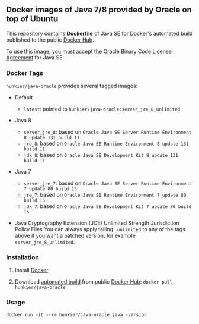 ## Docker images of Java 7/8 provided by Oracle on top of Ubuntu

This repository contains **Dockerfile** of [Java SE](http://java.oracle.com/) for [Docker](https://www.docker.com/)'s [automated build](https://hub.docker.com/r/hunkier/java-oracle/) published to the public [Docker Hub](https://hub.docker.com/).

To use this image, you must accept the [Oracle Binary Code License Agreement](http://www.oracle.com/technetwork/java/javase/terms/license/index.html) for Java SE.

### Docker Tags

`hunkier/java-oracle` provides several tagged images:

* Default
  * `latest`: pointed to `hunkier/java-oracle:server_jre_8_unlimited`

* Java 8
  * `server_jre_8`: based on `Oracle Java SE Server Runtime Environment 8 update 131 build 11`
  * `jre_8`: based on `Oracle Java SE Runtime Environment 8 update 131 build 11`
  * `jdk_8`: based on `Oracle Java SE Development Kit 8 update 131 build 11`

* Java 7
  * `server_jre_7`: based on `Oracle Java SE Server Runtime Environment 7 update 80 build 15`
  * `jre_7`: based on `Oracle Java SE Runtime Environment 7 update 80 build 15`
  * `jdk_7`: based on `Oracle Java SE Development Kit 7 update 80 build 15`

* Java Cryptography Extension (JCE) Unlimited Strength Jurisdiction Policy Files
  You can always apply tailing `_unlimited` to any of the tags above if you want a patched version, for example `server_jre_8_unlimited`.

### Installation

1. Install [Docker](https://www.docker.com/).

2. Download [automated build](https://hub.docker.com/r/hunkier/java-oracle/) from public [Docker Hub](https://hub.docker.com/): `docker pull hunkier/java-oracle`

### Usage

    docker run -it --rm hunkier/java-oracle java -version
